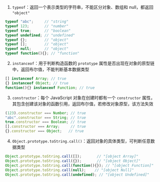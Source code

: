 1. `typeof`：返回一个表示类型的字符串，不能区分对象、数组和 null，都返回 `"object"`

```JavaScript
typeof "abc";     // "string"
typeof 123;       // "number"
typeof true;      // "boolean"
typeof undefined; // "undefined"
typeof {};        // "object"
typeof [];        // "object"
typeof null;      // "object"
typeof function(){}; // "function"
```

2. `instanceof`：用于判断构造函数的 `prototype` 属性是否出现在对象的原型链中，返回布尔值，不能判断基本数据类型

```JavaScript
[] instanceof Array; // true
{} instanceof Object; // true
function(){} instanceof Function; // true
```

3. `constructor`：每个 JavaScript 对象在创建时都有一个 `constructor` 属性，其包含创建该对象的函数引用，返回布尔值，若修改对象原型，该方法失效

```JavaScript
(123).constructor === Number; // true
"abc".constructor === String; // true
true.constructor === Boolean; // true
[].constructor === Array;     // true
{}.constructor === Object;   // true
```

4. `Object.prototype.toString.call()`：返回对象的具体类型，可判断任意数据类型

```JavaScript
Object.prototype.toString.call([]);       // "[object Array]"
Object.prototype.toString.call({});       // "[object Object]"
Object.prototype.toString.call(function(){}); // "[object Function]"
Object.prototype.toString.call(null);    // "[object Null]"
Object.prototype.toString.call(undefined); // "[object Undefined]"
```
